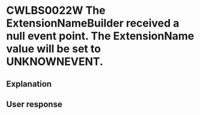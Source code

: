 # CWLBS0022W The ExtensionNameBuilder received a null event point. The ExtensionName value will be set to UNKNOWNEVENT.

## Explanation

## User response